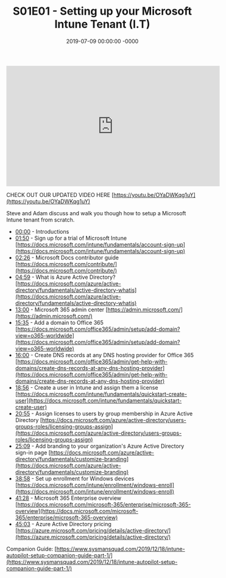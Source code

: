 ﻿---
layout: post
title: "S01E01 - Setting up your Microsoft Intune Tenant (I.T)"
date: 2019-07-09 00:00:00 -0000
categories:
---

<iframe loading="lazy" width="560" height="315" src="https://www.youtube.com/embed/OkeUN-tdfqs" title="YouTube video player" frameborder="0" allow="accelerometer; autoplay; clipboard-write; encrypted-media; gyroscope; picture-in-picture" allowfullscreen></iframe>

CHECK OUT OUR UPDATED VIDEO HERE [https://youtu.be/OYaDWKqg1uY](https://youtu.be/OYaDWKqg1uY)

Steve and Adam discuss and walk you though how to setup a Microsoft Intune tenant from scratch.

* [00:00](https://www.youtube.com/watch?v=OkeUN-tdfqs&t=0s) - Introductions
* [01:50](https://www.youtube.com/watch?v=OkeUN-tdfqs&t=110s) - Sign up for a trial of Microsoft Intune
[https://docs.microsoft.com/intune/fundamentals/account-sign-up](https://docs.microsoft.com/intune/fundamentals/account-sign-up)
* [02:26](https://www.youtube.com/watch?v=OkeUN-tdfqs&t=146s) - Microsoft Docs contributor guide
[https://docs.microsoft.com/contribute/](https://docs.microsoft.com/contribute/)
* [04:59](https://www.youtube.com/watch?v=OkeUN-tdfqs&t=299s) - What is Azure Active Directory?
[https://docs.microsoft.com/azure/active-directory/fundamentals/active-directory-whatis](https://docs.microsoft.com/azure/active-directory/fundamentals/active-directory-whatis)
* [13:00](https://www.youtube.com/watch?v=OkeUN-tdfqs&t=780s) - Microsoft 365 admin center
[https://admin.microsoft.com/](https://admin.microsoft.com/)
* [15:35](https://www.youtube.com/watch?v=OkeUN-tdfqs&t=935s) - Add a domain to Office 365
[https://docs.microsoft.com/office365/admin/setup/add-domain?view=o365-worldwide](https://docs.microsoft.com/office365/admin/setup/add-domain?view=o365-worldwide)
* [16:00](https://www.youtube.com/watch?v=OkeUN-tdfqs&t=960s) - Create DNS records at any DNS hosting provider for Office 365
[https://docs.microsoft.com/office365/admin/get-help-with-domains/create-dns-records-at-any-dns-hosting-provider](https://docs.microsoft.com/office365/admin/get-help-with-domains/create-dns-records-at-any-dns-hosting-provider)
* [18:56](https://www.youtube.com/watch?v=OkeUN-tdfqs&t=1136s) - Create a user in Intune and assign them a license
[https://docs.microsoft.com/intune/fundamentals/quickstart-create-user](https://docs.microsoft.com/intune/fundamentals/quickstart-create-user)
* [20:55](https://www.youtube.com/watch?v=OkeUN-tdfqs&t=1255s) - Assign licenses to users by group membership in Azure Active Directory
[https://docs.microsoft.com/azure/active-directory/users-groups-roles/licensing-groups-assign](https://docs.microsoft.com/azure/active-directory/users-groups-roles/licensing-groups-assign)
* [25:09](https://www.youtube.com/watch?v=OkeUN-tdfqs&t=1509s) - Add branding to your organization's Azure Active Directory sign-in page
[https://docs.microsoft.com/azure/active-directory/fundamentals/customize-branding](https://docs.microsoft.com/azure/active-directory/fundamentals/customize-branding)
* [38:58](https://www.youtube.com/watch?v=OkeUN-tdfqs&t=2338s) - Set up enrollment for Windows devices
[https://docs.microsoft.com/intune/enrollment/windows-enroll](https://docs.microsoft.com/intune/enrollment/windows-enroll)
* [41:28](https://www.youtube.com/watch?v=OkeUN-tdfqs&t=2488s) - Microsoft 365 Enterprise overview
[https://docs.microsoft.com/microsoft-365/enterprise/microsoft-365-overview](https://docs.microsoft.com/microsoft-365/enterprise/microsoft-365-overview)
* [45:03](https://www.youtube.com/watch?v=OkeUN-tdfqs&t=2703s) - Azure Active Directory pricing
[https://azure.microsoft.com/pricing/details/active-directory/](https://azure.microsoft.com/pricing/details/active-directory/)

Companion Guide:
[https://www.sysmansquad.com/2019/12/18/intune-autopilot-setup-companion-guide-part-1/](https://www.sysmansquad.com/2019/12/18/intune-autopilot-setup-companion-guide-part-1/)

